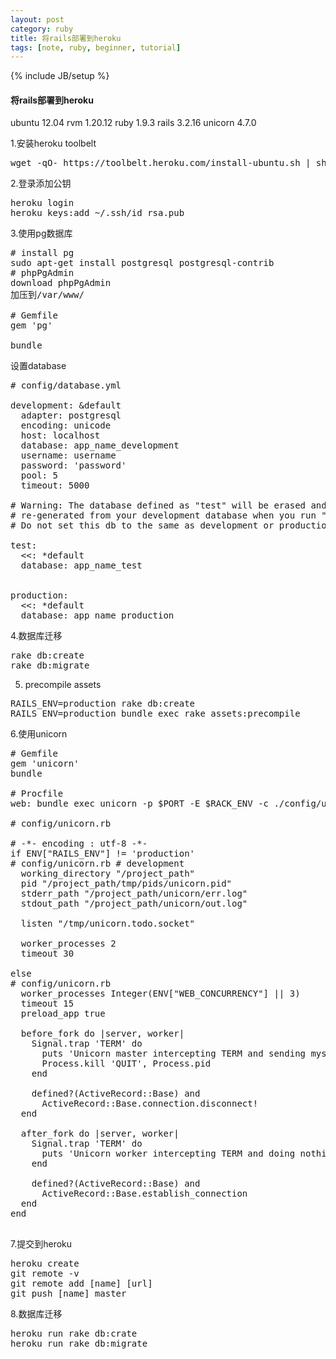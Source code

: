```yaml
---
layout: post
category: ruby
title: 将rails部署到heroku
tags: [note, ruby, beginner, tutorial]
---
```

{% include JB/setup %}
<h4>将rails部署到heroku</h4>

ubuntu 12.04 rvm 1.20.12 ruby 1.9.3 rails 3.2.16 unicorn 4.7.0

1.安装heroku toolbelt

<pre>
wget -qO- https://toolbelt.heroku.com/install-ubuntu.sh | sh
</pre>

2.登录添加公钥

<pre>
heroku login
heroku keys:add ~/.ssh/id_rsa.pub
</pre>

3.使用pg数据库
<pre>
# install pg
sudo apt-get install postgresql postgresql-contrib
# phpPgAdmin
download phpPgAdmin
加压到/var/www/

# Gemfile
gem 'pg'

bundle
</pre>

设置database
<pre>
# config/database.yml

development: &default
  adapter: postgresql
  encoding: unicode
  host: localhost
  database: app_name_development
  username: username
  password: 'password'
  pool: 5
  timeout: 5000

# Warning: The database defined as "test" will be erased and
# re-generated from your development database when you run "rake".
# Do not set this db to the same as development or production.

test:
  <<: *default
  database: app_name_test


production:
  <<: *default
  database: app_name_production
</pre>

4.数据库迁移

<pre>
rake db:create
rake db:migrate
</pre>

5. precompile assets

<pre>
RAILS_ENV=production rake db:create
RAILS_ENV=production bundle exec rake assets:precompile
</pre>

6.使用unicorn

<pre>
# Gemfile
gem 'unicorn'
bundle

# Procfile
web: bundle exec unicorn -p $PORT -E $RACK_ENV -c ./config/unicorn.rb

# config/unicorn.rb

# -*- encoding : utf-8 -*-
if ENV["RAILS_ENV"] != 'production'
# config/unicorn.rb # development
  working_directory "/project_path"
  pid "/project_path/tmp/pids/unicorn.pid"
  stderr_path "/project_path/unicorn/err.log"
  stdout_path "/project_path/unicorn/out.log"
   
  listen "/tmp/unicorn.todo.socket"
   
  worker_processes 2
  timeout 30

else
# config/unicorn.rb
  worker_processes Integer(ENV["WEB_CONCURRENCY"] || 3)
  timeout 15
  preload_app true
  
  before_fork do |server, worker|
    Signal.trap 'TERM' do
      puts 'Unicorn master intercepting TERM and sending myself QUIT instead'
      Process.kill 'QUIT', Process.pid
    end
  
    defined?(ActiveRecord::Base) and
      ActiveRecord::Base.connection.disconnect!
  end
  
  after_fork do |server, worker|
    Signal.trap 'TERM' do
      puts 'Unicorn worker intercepting TERM and doing nothing. Wait for master to send QUIT'
    end
  
    defined?(ActiveRecord::Base) and
      ActiveRecord::Base.establish_connection
  end
end

</pre>

7.提交到heroku
<pre>
heroku create
git remote -v
git remote add [name] [url]
git push [name] master
</pre>

8.数据库迁移

<pre>
heroku run rake db:crate
heroku run rake db:migrate
</pre>
